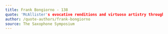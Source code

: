 ```yaml
---
title: Frank Bongiorno - 138
quote: 'McAllister's evocative renditions and virtuoso artistry throughout the CD [SCENA] enables the music, as well as the saxophone, to transcend the potential pitfalls inherent in an ambitious project of this nature and allow the listener to be embraced by the musical challenges presented for both performer and listener...an excellent CD in both performance and composition of music.'
author: /quote-authors/frank-bongiorno
source: The Saxophone Symposium
---
```

